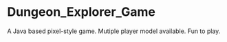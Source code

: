 # Dungeon_Explorer_Game
A Java based pixel-style game. Mutiple player model available. Fun to play.
